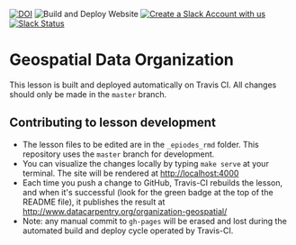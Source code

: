 [![DOI](https://zenodo.org/badge/128227810.svg)](https://zenodo.org/badge/latestdoi/128227810)
![Build and Deploy Website](https://github.com/datacarpentry/organization-geospatial/workflows/Build%20and%20Deploy%20Website/badge.svg)
[![Create a Slack Account with us](https://img.shields.io/badge/Create_Slack_Account-The_Carpentries-071159.svg)](https://swc-slack-invite.herokuapp.com/)
 [![Slack Status](https://img.shields.io/badge/Slack_Channel-dc--geospatial-E01563.svg)](https://swcarpentry.slack.com/messages/C9ME7G5RD)



# Geospatial Data Organization

This lesson is built and deployed automatically on Travis CI. All changes should only be made in the `master` branch.

## Contributing to lesson development

* The lesson files to be edited are in the `_epiodes_rmd` folder. This repository uses the `master` branch for development.
* You can visualize the changes locally by typing `make serve` at your terminal. The site will be rendered at <http://localhost:4000>
* Each time you push a change to GitHub, Travis-CI rebuilds the lesson, and when it's successful (look for the green badge at the top of the README file), it publishes the result at <http://www.datacarpentry.org/organization-geospatial/>
* Note: any manual commit to `gh-pages` will be erased and lost during the automated build and deploy cycle operated by Travis-CI.
